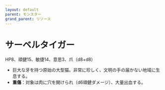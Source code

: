 ```yaml
---
layout: default
parent: モンスター
grand_parent: リソース
---
```


# サーベルタイガー

HP8、頑健15、敏捷14、意思3、爪（d8+d8）

- 巨大な牙を持つ原始の大型猫。非常に珍しく、文明の手の届かない地域に生息する。
- **重傷**：対象は肉に穴を開けられ（d6頑健ダメージ）、大量出血する。
